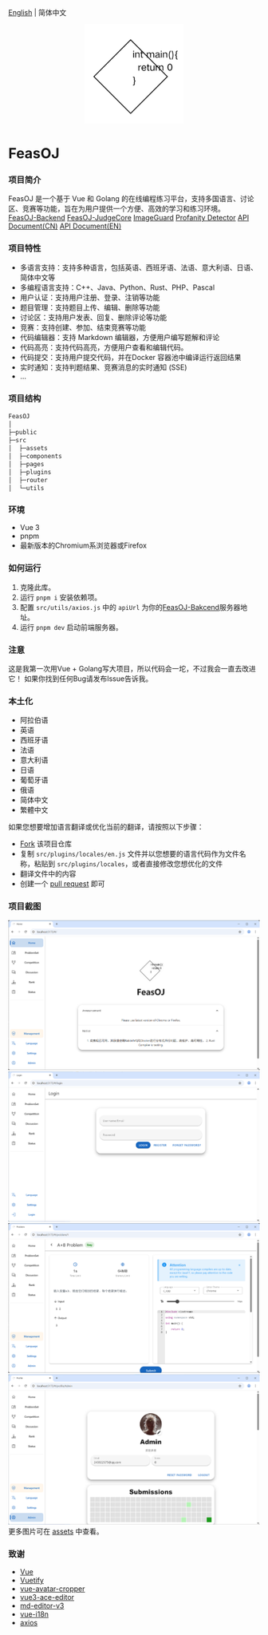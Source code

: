 [English](README.md) | 简体中文
<p align="center">
    <a href="https://github.com/ClaretWheel1481/FeasOJ">
        <img src="public/logo.png" height="200"/>
    </a>
</p>

# FeasOJ
### 项目简介
FeasOJ 是一个基于 Vue 和 Golang 的在线编程练习平台，支持多国语言、讨论区、竞赛等功能，旨在为用户提供一个方便、高效的学习和练习环境。
<br>
[FeasOJ-Backend](https://github.com/ClaretWheel1481/FeasOJ-Backend)
[FeasOJ-JudgeCore](https://github.com/ClaretWheel1481/FeasOJ-JudgeCore)
[ImageGuard](https://github.com/ClaretWheel1481/ImageGuard)
[Profanity Detector](https://github.com/ClaretWheel1481/ProfanityDetector)
[API Document(CN)](https://claret-feasoj.apifox.cn)
[API Document(EN)](https://claret-feasoj.apifox.cn/en/)

### 项目特性
- 多语言支持：支持多种语言，包括英语、西班牙语、法语、意大利语、日语、简体中文等
- 多编程语言支持：C++、Java、Python、Rust、PHP、Pascal
- 用户认证：支持用户注册、登录、注销等功能
- 题目管理：支持题目上传、编辑、删除等功能
- 讨论区：支持用户发表、回复、删除评论等功能
- 竞赛：支持创建、参加、结束竞赛等功能
- 代码编辑器：支持 Markdown 编辑器，方便用户编写题解和评论
- 代码高亮：支持代码高亮，方便用户查看和编辑代码。
- 代码提交：支持用户提交代码，并在Docker 容器池中编译运行返回结果
- 实时通知：支持判题结果、竞赛消息的实时通知 (SSE)
- ...

### 项目结构
```
FeasOJ
│ 
├─public
├─src
│  ├─assets
│  ├─components
│  ├─pages
│  ├─plugins
│  ├─router
│  └─utils
```

### 环境
- Vue 3
- pnpm
- 最新版本的Chromium系浏览器或Firefox

### 如何运行
1. 克隆此库。
2. 运行 `pnpm i` 安装依赖项。
3. 配置 `src/utils/axios.js` 中的 `apiUrl` 为你的[FeasOJ-Bakcend](https://github.com/ClaretWheel1481/FeasOJ-Backend)服务器地址。
4. 运行 `pnpm dev` 启动前端服务器。

### 注意
这是我第一次用Vue + Golang写大项目，所以代码会一坨，不过我会一直去改进它！
如果你找到任何Bug请发布Issue告诉我。

### 本土化
- 阿拉伯语
- 英语
- 西班牙语
- 法语
- 意大利语
- 日语
- 葡萄牙语
- 俄语
- 简体中文
- 繁體中文

如果您想要增加语言翻译或优化当前的翻译，请按照以下步骤：
- [Fork](https://github.com/ClaretWheel1481/FeasOJ/fork) 该项目仓库
- 复制 `src/plugins/locales/en.js` 文件并以您想要的语言代码作为文件名称，粘贴到 `src/plugins/locales`，或者直接修改您想优化的文件
- 翻译文件中的内容
- 创建一个 [pull request](https://github.com/ClaretWheel1481/FeasOJ/pulls) 即可

### 项目截图
![Main](/assets/Main.png)
![Login](/assets/Login.png)
![Problem](/assets/Problem.png)
![Profile](/assets/Profile.png)
更多图片可在 [assets](/assets) 中查看。

### 致谢
- [Vue](https://github.com/vuejs/vue)
- [Vuetify](https://github.com/vuetifyjs/vuetify)
- [vue-avatar-cropper](https://github.com/overtrue/vue-avatar-cropper)
- [vue3-ace-editor](https://github.com/CarterLi/vue3-ace-editor)
- [md-editor-v3](https://github.com/imzbf/md-editor-v3)
- [vue-i18n](https://github.com/intlify/vue-i18n)
- [axios](https://github.com/axios/axios)